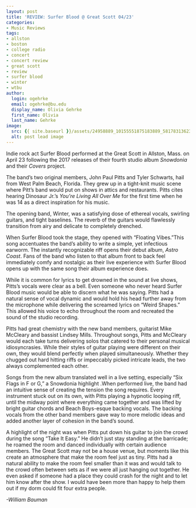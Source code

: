 ```yaml
---
layout: post
title: 'REVIEW: Surfer Blood @ Great Scott 04/23'
categories:
- Music Reviews
tags:
- allston
- boston
- college radio
- concert
- concert review
- great scott
- review
- surfer blood
- winter
- wtbu
author:
  login: ogehrke
  email: ogehrke@bu.edu
  display_name: Olivia Gehrke
  first_name: Olivia
  last_name: Gehrke
image:
  src: {{ site.baseurl }}/assets/24958889_10155551875183889_5817831362390220277_o-636x425.jpg
  alt: post lead image
---
```


Indie rock act Surfer Blood performed at the Great Scott in Allston, Mass. on April 23 following the 2017 releases of their fourth studio album _Snowdonia_ and their _Covers_ project.

The band’s two original members, John Paul Pitts and Tyler Schwarts, hail from West Palm Beach, Florida. They grew up in a tight-knit music scene where Pitt’s band would put on shows in attics and restaurants. Pitts cites hearing Dinosaur Jr.’s _You’re Living All Over Me_ for the first time when he was 14 as a direct inspiration for his music.

The opening band, Winter, was a satisfying dose of ethereal vocals, swirling guitars, and tight baselines. The reverb of the guitars would flawlessly transition from airy and delicate to completely drenched.

When Surfer Blood took the stage, they opened with “Floating Vibes.”This song accentuates the band’s ability to write a simple, yet infectious earworm. The instantly recognizable riff opens their debut album, _Astro Coast_. Fans of the band who listen to that album front to back feel immediately comfy and nostalgic as their live experience with Surfer Blood opens up with the same song their album experience does.

While it is common for lyrics to get drowned in the sound at live shows, Pitts’s vocals were clear as a bell. Even someone who never heard Surfer Blood music would be able to discern what he was saying. Pitts had a natural sense of vocal dynamic and would hold his head further away from the microphone while delivering the screamed lyrics on “Weird Shapes.” This allowed his voice to echo throughout the room and recreated the sound of the studio recording.

Pitts had great chemistry with the new band members, guitarist Mike McCleary and bassist Lindsey Mills. Throughout songs, Pitts and McCleary would each take turns delivering solos that catered to their personal musical idiosyncrasies. While their styles of guitar playing were different on their own, they would blend perfectly when played simultaneously. Whether they chugged out hard hitting riffs or impeccably picked intricate leads, the two always complemented each other.

Songs from the new album translated well in a live setting, especially “Six Flags in F or G,” a Snowdonia highlight .When performed live, the band had an intuitive sense of creating the tension the song requires. Every instrument stuck out on its own, with Pitts playing a hypnotic looping riff, until the midway point where everything came together and was lifted by bright guitar chords and Beach Boys-esque backing vocals. The backing vocals from the other band members gave way to more melodic ideas and added another layer of cohesion in the band’s sound.

A highlight of the night was when Pitts put down his guitar to join the crowd during the song “Take It Easy.” He didn’t just stay standing at the barricade; he roamed the room and danced individually with certain audience members. The Great Scott may not be a house venue, but moments like this create an atmosphere that make the room feel just as tiny. Pitts had a natural ability to make the room feel smaller than it was and would talk to the crowd often between sets as if we were all just hanging out together. He even asked if someone had a place they could crash for the night and to let him know after the show. I would have been more than happy to help them out if my dorm could fit four extra people.

_\-William Bauman_